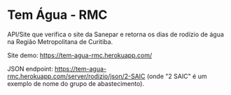 # Tem Água - RMC

API/Site que verifica o site da Sanepar e retorna os dias de rodízio de água na Região Metropolitana de Curitiba.


Site demo: https://tem-agua-rmc.herokuapp.com/

JSON endpoint: https://tem-agua-rmc.herokuapp.com/server/rodizio/json/2-SAIC (onde "2 SAIC" é um exemplo de nome do grupo de abastecimento).
